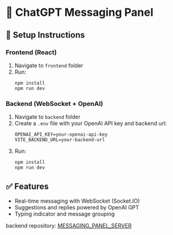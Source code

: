 
# 🧪 ChatGPT Messaging Panel

## 🔧 Setup Instructions

### Frontend (React)
1. Navigate to `frontend` folder
2. Run:
   ```
   npm install
   npm run dev
   ```

### Backend (WebSocket + OpenAI)
1. Navigate to `backend` folder
2. Create a `.env` file with your OpenAI API key and backend url:
   ```
   OPENAI_API_KEY=your-openai-api-key
   VITE_BACKEND_URL=your-backend-url
   ```
3. Run:
   ```
   npm install
   npm run dev
   ```

## ✅ Features
- Real-time messaging with WebSocket (Socket.IO)
- Suggestions and replies powered by OpenAI GPT
- Typing indicator and message grouping


backend repository: [MESSAGING_PANEL_SERVER](https://github.com/devstar222696/MESSAGING_PANEL_SERVER)

